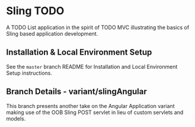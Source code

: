 # Sling TODO

A TODO List application in the spirit of TODO MVC illustrating the basics of Sling based application development.

## Installation & Local Environment Setup

See the `master` branch README for Installation and Local Environment Setup instructions.
    
## Branch Details - variant/slingAngular

This branch presents another take on the Angular Application variant making use of the OOB Sling POST servlet in 
lieu of custom servlets and models.  
    
